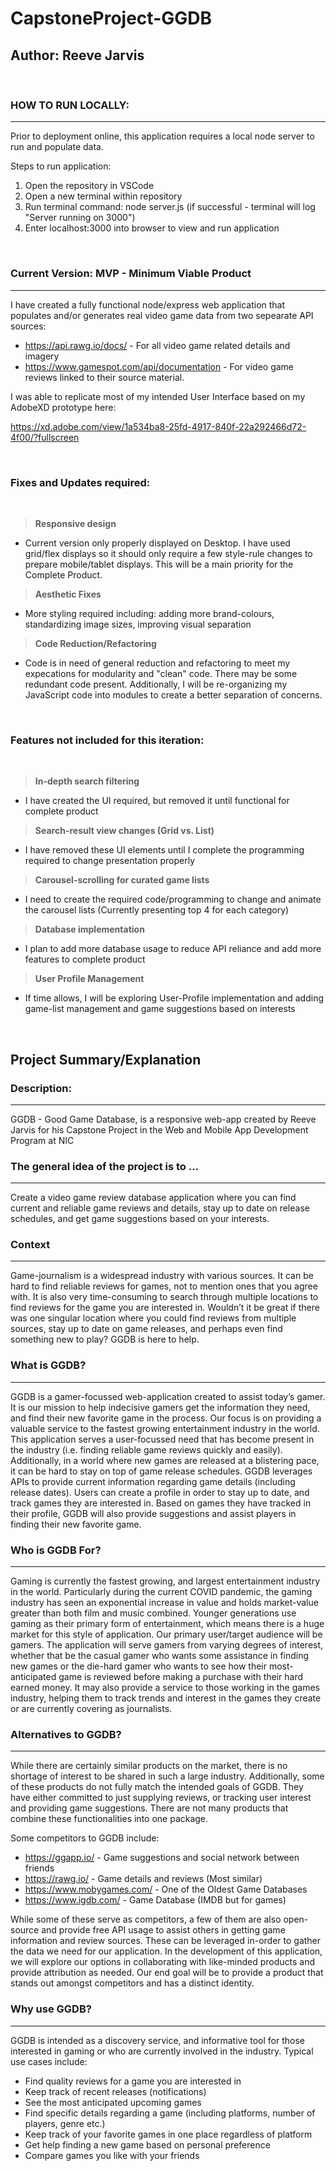 # **CapstoneProject-GGDB**

## **Author:** Reeve Jarvis

<br/>

### **HOW TO RUN LOCALLY:**

---

Prior to deployment online, this application requires a local node server to run and populate data.

Steps to run application:

1. Open the repository in VSCode
2. Open a new terminal within repository
3. Run terminal command: node server.js (if successful - terminal will log "Server running on 3000")
4. Enter localhost:3000 into browser to view and run application

<br/>

### **Current Version:** MVP - Minimum Viable Product

---

I have created a fully functional node/express web application that populates and/or generates real video game data from two sepearate API sources:

-   https://api.rawg.io/docs/ - For all video game related details and imagery
-   https://www.gamespot.com/api/documentation - For video game reviews linked to their source material.

I was able to replicate most of my intended User Interface based on my AdobeXD prototype here:

https://xd.adobe.com/view/1a534ba8-25fd-4917-840f-22a292466d72-4f00/?fullscreen

<br/>

### **Fixes and Updates required:**

<br/>

> **Responsive design**

-   Current version only properly displayed on Desktop. I have used grid/flex displays so it should only require a few style-rule changes to prepare mobile/tablet displays. This will be a main priority for the Complete Product.

> **Aesthetic Fixes**

-   More styling required including: adding more brand-colours, standardizing image sizes, improving visual separation

> **Code Reduction/Refactoring**

-   Code is in need of general reduction and refactoring to meet my expecations for modularity and "clean" code. There may be some redundant code present. Additionally, I will be re-organizing my JavaScript code into modules to create a better separation of concerns.

<br/>

### **Features not included for this iteration:**

<br/>

> **In-depth search filtering**

-   I have created the UI required, but removed it until functional for complete product

> **Search-result view changes (Grid vs. List)**

-   I have removed these UI elements until I complete the programming required to change presentation properly

> **Carousel-scrolling for curated game lists**

-   I need to create the required code/programming to change and animate the carousel lists (Currently presenting top 4 for each category)

> **Database implementation**

-   I plan to add more database usage to reduce API reliance and add more features to complete product

> **User Profile Management**

-   If time allows, I will be exploring User-Profile implementation and adding game-list management and game suggestions based on interests

<br/>

## **Project Summary/Explanation**

### **Description:**

---

GGDB - Good Game Database, is a responsive web-app created by Reeve Jarvis for his Capstone Project in the Web and Mobile App Development Program at NIC

### **The general idea of the project is to …**

---

Create a video game review database application where you can find current and reliable game reviews and details, stay up to date on release schedules, and get game suggestions based on your interests.

### **Context**

---

Game-journalism is a widespread industry with various sources. It can be hard to find reliable reviews for games, not to mention ones that you agree with. It is also very time-consuming to search through multiple locations to find reviews for the game you are interested in. Wouldn’t it be great if there was one singular location where you could find reviews from multiple sources, stay up to date on game releases, and perhaps even find something new to play? GGDB is here to help.

### **What is GGDB?**

---

GGDB is a gamer-focussed web-application created to assist today’s gamer. It is our mission to help indecisive gamers get the information they need, and find their new favorite game in the process. Our focus is on providing a valuable service to the fastest growing entertainment industry in the world. This application serves a user-focussed need that has become present in the industry (i.e. finding reliable game reviews quickly and easily). Additionally, in a world where new games are released at a blistering pace, it can be hard to stay on top of game release schedules. GGDB leverages APIs to provide current information regarding game details (including release dates). Users can create a profile in order to stay up to date, and track games they are interested in. Based on games they have tracked in their profile, GGDB will also provide suggestions and assist players in finding their new favorite game.

### **Who is GGDB For?**

---

Gaming is currently the fastest growing, and largest entertainment industry in the world. Particularly during the current COVID pandemic, the gaming industry has seen an exponential increase in value and holds market-value greater than both film and music combined. Younger generations use gaming as their primary form of entertainment, which means there is a huge market for this style of application. Our primary user/target audience will be gamers. The application will serve gamers from varying degrees of interest, whether that be the casual gamer who wants some assistance in finding new games or the die-hard gamer who wants to see how their most-anticipated game is reviewed before making a purchase with their hard earned money. It may also provide a service to those working in the games industry, helping them to track trends and interest in the games they create or are currently covering as journalists.

### **Alternatives to GGDB?**

---

While there are certainly similar products on the market, there is no shortage of interest to be shared in such a large industry. Additionally, some of these products do not fully match the intended goals of GGDB. They have either committed to just supplying reviews, or tracking user interest and providing game suggestions. There are not many products that combine these functionalities into one package.

Some competitors to GGDB include:

-   https://ggapp.io/ - Game suggestions and social network between friends
-   https://rawg.io/ - Game details and reviews (Most similar)
-   https://www.mobygames.com/ - One of the Oldest Game Databases
-   https://www.igdb.com/ - Game Database (IMDB but for games)

While some of these serve as competitors, a few of them are also open-source and provide free API usage to assist others in getting game information and review sources. These can be leveraged in-order to gather the data we need for our application. In the development of this application, we will explore our options in collaborating with like-minded products and provide attribution as needed. Our end goal will be to provide a product that stands out amongst competitors and has a distinct identity.

### Why use GGDB?

---

GGDB is intended as a discovery service, and informative tool for those interested in gaming or who are currently involved in the industry. Typical use cases include:

-   Find quality reviews for a game you are interested in
-   Keep track of recent releases (notifications)
-   See the most anticipated upcoming games
-   Find specific details regarding a game (including platforms, number of players, genre etc.)
-   Keep track of your favorite games in one place regardless of platform
-   Get help finding a new game based on personal preference
-   Compare games you like with your friends

